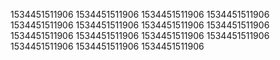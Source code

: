 1534451511906
1534451511906
1534451511906
1534451511906
1534451511906
1534451511906
1534451511906
1534451511906
1534451511906
1534451511906
1534451511906
1534451511906
1534451511906
1534451511906
1534451511906